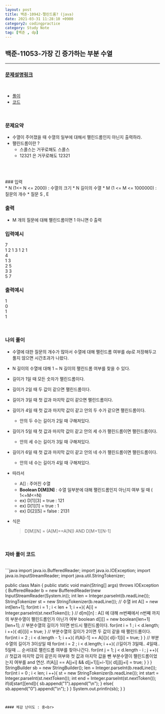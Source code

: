 ```yaml
---
layout: post
title: 백준-10942-팰린드롬? (java)
date: 2021-03-31 11:28:10 +0900
category2: codingpractice
category: Study Note
tag: [백준 , dp]
---
```


## 백준-11053-가장 긴 증가하는 부분 수열

---
### [문제설명링크   ](https://www.acmicpc.net/problem/10942)
<br>  
  
* [풀이](#나의-풀이)
* [코드](#자바-풀이-코드)  

<br>  

### 문제요약 

* 수열이 주어졌을 때  수열의 일부에 대해서 팰린드롬인지 아닌지 출력하라.
* 팰린드롬이란 ?
	* 스콜스는 거꾸로해도 스콜스
	* 12321 은 거꾸로해도 12321

   
<br>  

<br>

<br>
### 입력<br>
* N (1<= N <= 2000) : 수열의 크기
* N 길이의 수열
* M (1 <= M <= 1000000) : 질문의 개수
* 질문 S , E 

### 출력  <br>   

* M 개의 질문에 대해 팰린드롬이면 1 아니면 0 출력



### 입력예시<br>  

7<br>
1 2 1 3 1 2 1<br>
4<br>
1 3<br>
2 5<br>
3 3<br>
5 7<br>

### 출력예시<br>    

1<br>
0<br>
1<br>
1<br>
 



<br>

### 나의 풀이<br>  

* 수열에 대한 질문의 개수가 많아서 수열에 대해 팰린드롬 여부를 dp로 저장해두고 풀지 않으면 시간초과가 나왔다.  

* N 길이의 수열에 대해 1 ~ N 길이의 팰린드롬 여부를 찾을 수 있다.
* 길이가 1일 때 모든 숫자가 팰린드롬이다.
* 길이가 2일 때 두 값이 같으면 팰린드롬이다.
* 길이가 3일 때 첫 값과 마지막 값이 같으면 팰린드롬이다.
* 길이가 4일 때 첫 값과 마지막 값이 같고 안의 두 수가 같으면 팰린드롬이다.
	* 안의 두 수는 길이가 2일 때 구해져있다.
* 길이가 5일 때 첫 값과 마지막 값이 같고 안의 세 수가 팰린드롬이면 팰린드롬이다.
	* 안의 세 수는 길이가 3일 때 구해져있다.
* 길이가 6일 때 첫 값과 마지막 값이 같고 안의 네 수가 팰린드롬이면 팰린드롬이다.
	* 안의 네 수는 길이가 4일 때 구해져있다.

* 따라서
	* A[] : 주어진 수열 
	* **Boolean D[M][N]**  : 수열 일부분에 대해 팰린드롬인지 아닌지 여부 일 때 ( 1<=M<=N)
	* ex) D[1][3] = true : 121
	* ex) D[1][1] = true : 1
	* ex) D[2][5] = false : 2131
* 식은  

  	> D[M][N] = (A[M]==A[N]) AND D[M+1][N-1]

<br>  
 	
 
### 자바 풀이 코드  

<br>
```java
import java.io.BufferedReader;
import java.io.IOException;
import java.io.InputStreamReader;
import java.util.StringTokenizer;

public class Main {
    public static void main(String[] args) throws IOException {
        BufferedReader b = new BufferedReader(new InputStreamReader(System.in));
        int len = Integer.parseInt(b.readLine());
        StringTokenizer st = new StringTokenizer(b.readLine());
// 수열
        int A[] = new int[len+1];
        for(int i = 1 ; i < len + 1; i ++){
            A[i] = Integer.parseInt(st.nextToken());
        }
// d[m][n] : A[] 에 대해 m번째에서 n번째 까지의 부분수열이 팰린드롬인가 아닌가 여부
        boolean d[][] = new boolean[len+1][len+1];
        // 부분수열의 길이가 1이면 반드시 팰린드롬이다.
        for(int i = 1 ; i < d.length; i ++){
            d[i][i] = true;
        }
        // 부분수열의 길이가 2이면 두 값이 같을 때 팰린드롬이다.
        for(int i = 2 ; i < d.length - 1; i ++){
            if(A[i-1] == A[i]){
                d[i-1][i] = true;
            }
        }
        // 부분수열의 길이가 3이상일 때
        for(int i = 2 ; i < d.length; i ++){
//길이가 3일때.. 4일때.. 5일때 ... 순서대로 팰린드롬 여부를 찾아나간다.
            for(int j = 1; j < d.length - i ; j ++){
	// 첫값과 마지막 값이 같은지 여부와 첫 값과 마지막 값을 뺀 부분수열이 팰린드롬이었는지 여부를 and 연산.
                if(A[j] == A[j+i] && d[j+1][j+i-1]){
                    d[j][j+i] = true;
                }
            }
        }
        StringBuilder sb = new StringBuilder();
        len = Integer.parseInt(b.readLine());
        for(int i = 0 ; i < len; i ++){
            st = new StringTokenizer(b.readLine());
            int start = Integer.parseInt(st.nextToken());
            int end = Integer.parseInt(st.nextToken());
            if(d[start][end]){
                sb.append("1").append("\n");
            }
            else{
                sb.append("0").append("\n");
            }
        }
        System.out.println(sb);
    }
}

```


#### 체감 난이도 : 중<br>  
